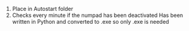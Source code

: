 1. Place in Autostart folder
2. Checks every minute if the numpad has been deactivated
   Has been written in Python and converted to .exe so only .exe is needed
